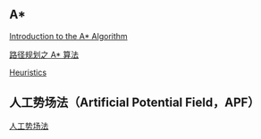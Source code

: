 ## A*

[Introduction to the A* Algorithm](https://www.redblobgames.com/pathfinding/a-star/introduction.html)

[路径规划之 A* 算法](https://paul.pub/a-star-algorithm/#id-d)

[Heuristics](http://theory.stanford.edu/~amitp/GameProgramming/Heuristics.html)


## 人工势场法（Artificial Potential Field，APF）

[人工势场法](https://medium.com/@rymshasiddiqui/path-planning-using-potential-field-algorithm-a30ad12bdb08)
